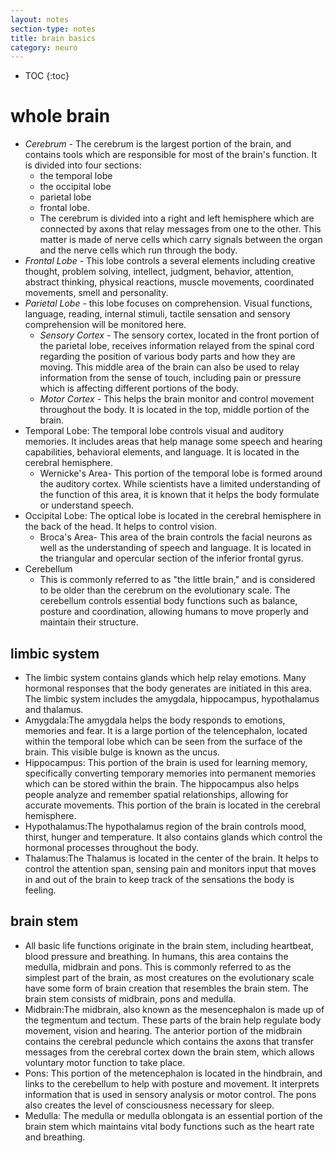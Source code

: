 ```yaml
---
layout: notes
section-type: notes
title: brain basics
category: neuro
---
```


* TOC
{:toc}

# whole brain
- *Cerebrum* - The cerebrum is the largest portion of the brain, and contains tools which are responsible for most of the brain's function. It is divided into four sections: 
  - the temporal lobe
  - the occipital lobe
  - parietal lobe
  - frontal lobe.
  - The cerebrum is divided into a right and left hemisphere which are connected by axons that relay messages from one to the other. This matter is made of nerve cells which carry signals between the organ and the nerve cells which run through the body.
- *Frontal Lobe* - This lobe controls a several elements including creative thought, problem solving, intellect, judgment, behavior, attention, abstract thinking, physical reactions, muscle movements, coordinated movements, smell and personality.
- *Parietal Lobe* - this lobe focuses on comprehension. Visual functions, language, reading, internal stimuli, tactile sensation and sensory comprehension will be monitored here.
  - *Sensory Cortex* - The sensory cortex, located in the front portion of the parietal lobe, receives information relayed from the spinal cord regarding the position of various body parts and how they are moving. This middle area of the brain can also be used to relay information from the sense of touch, including pain or pressure which is affecting different portions of the body.
  - *Motor Cortex* - This helps the brain monitor and control movement throughout the body. It is located in the top, middle portion of the brain.
- Temporal Lobe: The temporal lobe controls visual and auditory memories. It includes areas that help manage some speech and hearing capabilities, behavioral elements, and language. It is located in the cerebral hemisphere.
  - Wernicke's Area- This portion of the temporal lobe is formed around the auditory cortex. While scientists have a limited understanding of the function of this area, it is known that it helps the body formulate or understand speech.
- Occipital Lobe: The optical lobe is located in the cerebral hemisphere in the back of the head. It helps to control vision.
  - Broca's Area- This area of the brain controls the facial neurons as well as the understanding of speech and language. It is located in the triangular and opercular section of the inferior frontal gyrus.
- Cerebellum
  - This is commonly referred to as "the little brain," and is considered to be older than the cerebrum on the evolutionary scale. The cerebellum controls essential body functions such as balance, posture and coordination, allowing humans to move properly and maintain their structure.

## limbic system

- The limbic system contains glands which help relay emotions. Many hormonal responses that the body generates are initiated in this area. The limbic system includes the amygdala, hippocampus, hypothalamus and thalamus.
- Amygdala:The amygdala helps the body responds to emotions, memories and fear. It is a large portion of the telencephalon, located within the temporal lobe which can be seen from the surface of the brain. This visible bulge is known as the uncus.
- Hippocampus: This portion of the brain is used for learning memory, specifically converting temporary memories into permanent memories which can be stored within the brain. The hippocampus also helps people analyze and remember spatial relationships, allowing for accurate movements. This portion of the brain is located in the cerebral hemisphere.
- Hypothalamus:The hypothalamus region of the brain controls mood, thirst, hunger and temperature. It also contains glands which control the hormonal processes throughout the body.
- Thalamus:The Thalamus is located in the center of the brain. It helps to control the attention span, sensing pain and monitors input that moves in and out of the brain to keep track of the sensations the body is feeling.

## brain stem

- All basic life functions originate in the brain stem, including heartbeat, blood pressure and breathing. In humans, this area contains the medulla, midbrain and pons. This is commonly referred to as the simplest part of the brain, as most creatures on the evolutionary scale have some form of brain creation that resembles the brain stem. The brain stem consists of midbrain, pons and medulla.
- Midbrain:The midbrain, also known as the mesencephalon is made up of the tegmentum and tectum. These parts of the brain help regulate body movement, vision and hearing. The anterior portion of the midbrain contains the cerebral peduncle which contains the axons that transfer messages from the cerebral cortex down the brain stem, which allows voluntary motor function to take place.
- Pons: This portion of the metencephalon is located in the hindbrain, and links to the cerebellum to help with posture and movement. It interprets information that is used in sensory analysis or motor control. The pons also creates the level of consciousness necessary for sleep.
- Medulla: The medulla or medulla oblongata is an essential portion of the brain stem which maintains vital body functions such as the heart rate and breathing.
